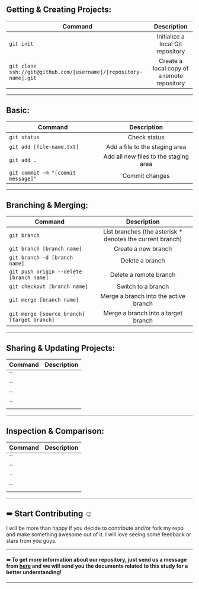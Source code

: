 

## Getting & Creating Projects:
| Command | Description |                                              
| ------------ |:-----------:|
| `git init` | Initialize a local Git repository |
| `git clone ssh://git@github.com/[username]/[repository-name].git` | Create a local copy of a remote repository|


***
## Basic:
| Command | Description |                                              
| ------------ |:-----------:|
| `git status` | Check status | 
| `git add [file-name.txt]` | Add a file to the staging area | 
| `git add .` | Add all new files to the staging area | 
| `git commit -m "[commit message]" ` | Commit changes | 

***
## Branching & Merging:
| Command | Description |                                              
| ------------ |:-----------:|
| `git branch` | List branches (the asterisk * denotes the current branch) | 
| `git branch [branch name] ` | Create a new branch | 
| `git branch -d [branch name] ` | Delete a branch | 
| `git push origin --delete [branch name] ` | Delete a remote branch | 
| `git checkout [branch name] ` | Switch to a branch | 
| `git merge [branch name]	` | Merge a branch into the active branch | 
| `git merge [source branch] [target branch]	` | Merge a branch into a target branch | 


***
## Sharing & Updating Projects:
| Command | Description |                                              
| ------------ |:-----------:|
| `` |  | 
| `` |  | 
| `` |  | 
| `` |  | 

***
## Inspection & Comparison:
| Command | Description |                                              
| ------------ |:-----------:|
| `` |  | 
| `` |  | 
| `` |  | 
| `` |  | 



***
## ➠ Start Contributing ☺
I will be more than happy if you decide to contribute and/or fork my repo and make something awesome out of it. I will love seeing some feedback or stars from you guys.

***
#### ➠ To get more information about our repository, just send us a message from [here](https://www.linkedin.com/in/ahmedsamir13/) and we will send you the documents related to this study for a better understanding!
 
***
